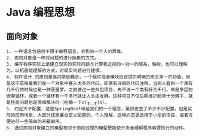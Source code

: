 # Java 编程思想

## 面向对象

 	1. 一种语言包括但不限于编程语言，会影响一个人的思维。
 	2. 面向对象是一种对问题的进行抽象的方式。
 	3. 编写程序实际上是建立现实的实际问题与计算机之间的一对一的联系，映射，也可以理解为，以机器能理解的方式，对现实问题进行建模。
 	4. 软件设计 的原则是高内聚低耦合，一个组件或者模块应该提供明确的而又单一的功能，但是这不意味着我们在一个对象中塞入太多的代码，即使有详细的代码注释，当别人看到一个类有几千行的时候也是一种恶噩梦。之前做过一些外包项目，先不说一个类有好几千行，单是多层的嵌套循环，或者一个循环有一千多行就让人头皮发麻。这种项目不仅后期维护起来十分棘手，就是性能问题也是很难解决的（吐糟一下o(╥﹏╥)o）。
 	5. 约定大于配置，这是SpringBoot带给我们的一个理念，虽然省去了不少不少配置，但是实际的应用场景，大部分还是要自定义配置的，个人理解，这种约定更适用于小型的项目，或者方便进行一些简单的开箱即用。
 	6. 通过面向对象建立的模型相对于面向过程的模型更能使开发者理解程序索要执行的动作。